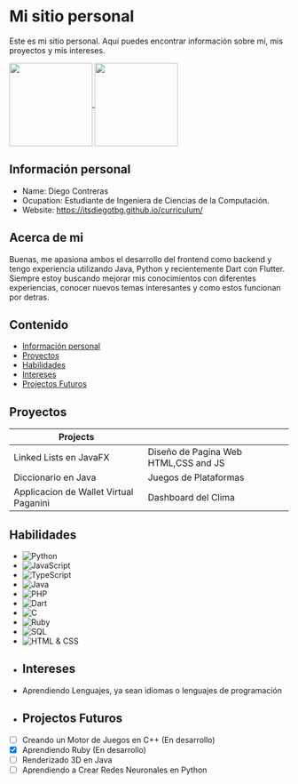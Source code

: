 # Mi sitio personal

Este es mi sitio personal. Aquí puedes encontrar información sobre mí, mis
proyectos y mis intereses.

<a href="#">
  <img height=150 align="center" src="https://my-stats-43gk.vercel.app/api?username=ItsDiegoTBG&show_icons=true&theme=radical&hide=contribs,issues&show=discussions_answered&rank_icon=github&include_all_commits=true&card_width=150" />
</a>
<a href="#">
  <img height=150 align="center" src="https://my-stats-43gk.vercel.app/api/top-langs/?username=ItsDiegoTBG&hide=html,scss,css&langs_count=8&layout=compact&theme=radical&card_width=150" />
</a>

## Información personal
* Name: Diego Contreras
* Ocupation: Estudiante de Ingeniera de Ciencias de la Computación.
* Website: https://itsdiegotbg.github.io/curriculum/
## Acerca de mi
Buenas, me apasiona ambos el desarrollo del frontend como backend y tengo experiencia utilizando Java, Python y recientemente Dart con Flutter. Siempre estoy buscando mejorar mis conocimientos con diferentes experiencias, conocer nuevos temas interesantes y como estos funcionan por detras.
## Contenido
* [Información personal](#información-personal)
* [Proyectos](#proyectos)
* [Habilidades](#Habilidades)
* [Intereses](#intereses)
* [Projectos Futuros](#Projectos-Futuros)
## Proyectos
| Projects                               |                                        |
|----------------------------------------|----------------------------------------|
| Linked Lists en JavaFX                 | Diseño de Pagina Web HTML,CSS and JS   |
| Diccionario en Java                    | Juegos de Plataformas                  |
| Applicacion de Wallet Virtual Paganini | Dashboard del Clima                    |
## Habilidades
* ![Python](https://img.shields.io/badge/Python-3.9-blue)
* ![JavaScript](https://img.shields.io/badge/JavaScript-ES6-yellow)
* ![TypeScript](https://img.shields.io/badge/TypeScript-4.5-blue)
* ![Java](https://img.shields.io/badge/Java-17-red)
* ![PHP](https://img.shields.io/badge/PHP-8.1-purple)
* ![Dart](https://img.shields.io/badge/Dart-3.0-blue)
* ![C](https://img.shields.io/badge/C-99-blue)
* ![Ruby](https://img.shields.io/badge/Ruby-3.1-red)
* ![SQL](https://img.shields.io/badge/SQL-PostgreSQL-blue)
* ![HTML & CSS](https://img.shields.io/badge/HTML%20%2B%20CSS-Responsive-green)
* ## Intereses
* Aprendiendo Lenguajes, ya sean idiomas o lenguajes de programación
* ## Projectos Futuros
- [ ] Creando un Motor de Juegos en C++ (En desarrollo)
- [X] Aprendiendo Ruby (En desarrollo)
- [ ] Renderizado 3D en Java
- [ ] Aprendiendo a Crear Redes Neuronales en Python
